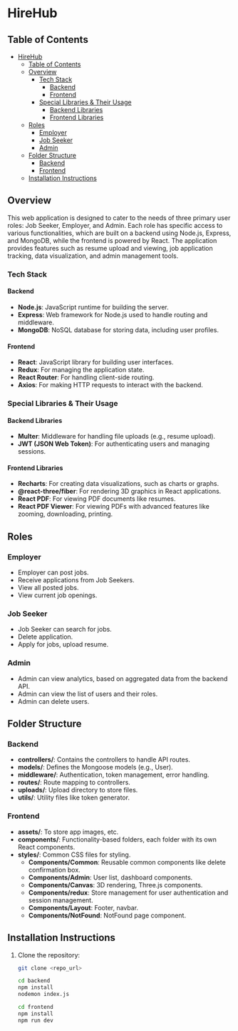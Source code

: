 # HireHub

## Table of Contents
- [HireHub](#hirehub)
  - [Table of Contents](#table-of-contents)
  - [Overview](#overview)
    - [Tech Stack](#tech-stack)
      - [Backend](#backend)
      - [Frontend](#frontend)
    - [Special Libraries \& Their Usage](#special-libraries--their-usage)
      - [Backend Libraries](#backend-libraries)
      - [Frontend Libraries](#frontend-libraries)
  - [Roles](#roles)
    - [Employer](#employer)
    - [Job Seeker](#job-seeker)
    - [Admin](#admin)
  - [Folder Structure](#folder-structure)
    - [Backend](#backend-1)
    - [Frontend](#frontend-1)
  - [Installation Instructions](#installation-instructions)

## Overview
This web application is designed to cater to the needs of three primary user roles: Job Seeker, Employer, and Admin. Each role has specific access to various functionalities, which are built on a backend using Node.js, Express, and MongoDB, while the frontend is powered by React. The application provides features such as resume upload and viewing, job application tracking, data visualization, and admin management tools.

### Tech Stack

#### Backend
- **Node.js**: JavaScript runtime for building the server.
- **Express**: Web framework for Node.js used to handle routing and middleware.
- **MongoDB**: NoSQL database for storing data, including user profiles.

#### Frontend
- **React**: JavaScript library for building user interfaces.
- **Redux**: For managing the application state.
- **React Router**: For handling client-side routing.
- **Axios**: For making HTTP requests to interact with the backend.

### Special Libraries & Their Usage

#### Backend Libraries
- **Multer**: Middleware for handling file uploads (e.g., resume upload).
- **JWT (JSON Web Token)**: For authenticating users and managing sessions.

#### Frontend Libraries
- **Recharts**: For creating data visualizations, such as charts or graphs.
- **@react-three/fiber**: For rendering 3D graphics in React applications.
- **React PDF**: For viewing PDF documents like resumes.
- **React PDF Viewer**: For viewing PDFs with advanced features like zooming, downloading, printing.

## Roles

### Employer
- Employer can post jobs.
- Receive applications from Job Seekers.
- View all posted jobs.
- View current job openings.

### Job Seeker
- Job Seeker can search for jobs.
- Delete application.
- Apply for jobs, upload resume.

### Admin
- Admin can view analytics, based on aggregated data from the backend API.
- Admin can view the list of users and their roles.
- Admin can delete users.

## Folder Structure

### Backend
- **controllers/**: Contains the controllers to handle API routes.
- **models/**: Defines the Mongoose models (e.g., User).
- **middleware/**: Authentication, token management, error handling.
- **routes/**: Route mapping to controllers.
- **uploads/**: Upload directory to store files.
- **utils/**: Utility files like token generator.

### Frontend
- **assets/**: To store app images, etc.
- **components/**: Functionality-based folders, each folder with its own React components.
- **styles/**: Common CSS files for styling.
  - **Components/Common**: Reusable common components like delete confirmation box.
  - **Components/Admin**: User list, dashboard components.
  - **Components/Canvas**: 3D rendering, Three.js components.
  - **Components/redux**: Store management for user authentication and session management.
  - **Components/Layout**: Footer, navbar.
  - **Components/NotFound**: NotFound page component.

## Installation Instructions
1. Clone the repository:
   ```bash
   git clone <repo_url>
   
   cd backend
   npm install
   nodemon index.js
   
   cd frontend
   npm install
   npm run dev